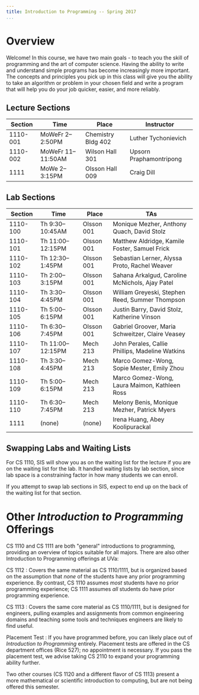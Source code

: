 ```yaml
---
title: Introduction to Programming -- Spring 2017
...
```


# Overview

Welcome! In this course, we have two main goals - to teach you the skill of programming and the art of computer science. Having the ability to write and understand simple programs has become increasingly more important. The concepts and principles you pick up in this class will give you the ability to take an algorithm or problem in your chosen field and write a program that will help you do your job quicker, easier, and more reliably.

## Lecture Sections

Section |Time             |Place             |Instructor             
--------|-----------------|------------------|-----------------------
1110-001|MoWeFr 2–2:50PM  |Chemistry Bldg 402|Luther Tychonievich    
1110-002|MoWeFr 11–11:50AM|Wilson Hall 301   |Upsorn Praphamontripong
1111    |MoWe 2–3:15PM    |Olsson Hall 009   |Craig Dill             

## Lab Sections

Section |Time            |Place     |TAs
--------|----------------|----------|-----
1110-100|Th 9:30–10:45AM |Olsson 001|Monique Mezher, Anthony Quach, David Stolz
1110-101|Th 11:00–12:15PM|Olsson 001|Matthew Aldridge, Kamile Foster, Samuel Frick
1110-102|Th 12:30–1:45PM |Olsson 001|Sebastian Lerner, Alyssa Proto, Rachel Weaver
1110-103|Th 2:00–3:15PM  |Olsson 001|Sahana Arkalgud, Caroline McNichols, Ajay Patel
1110-104|Th 3:30–4:45PM  |Olsson 001|William Greyeski, Stephen Reed, Summer Thompson
1110-105|Th 5:00–6:15PM  |Olsson 001|Justin Barry, David Stolz, Katherine Vinson
1110-106|Th 6:30–7:45PM  |Olsson 001|Gabriel Groover, Maria Schweitzer, Claire Veasey
1110-107|Th 11:00–12:15PM|Mech 213  |John Perales, Callie Phillips, Madeline Watkins
1110-108|Th 3:30–4:45PM  |Mech 213  |Marco Gomez-Wong, Sopie Mester, Emily Zhou
1110-109|Th 5:00–6:15PM  |Mech 213  |Marco Gomez-Wong, Laura Maimon, Kathleen Ross
1110-110|Th 6:30–7:45PM  |Mech 213  |Melony Benis, Monique Mezher, Patrick Myers
1111    |(none)          |(none)    |Irena Huang, Abey Koolipurackal

## Swapping Labs and Waiting Lists

For CS 1110, SIS will show you as on the waiting list for the lecture if you are on the waiting list for the lab.
It handled waiting lists by lab section, since lab space is a constraining factor in how many students we can enroll.

If you attempt to swap lab sections in SIS, expect to end up on the back of the waiting list for that section.

# Other *Introduction to Programming* Offerings

CS 1110 and CS 1111 are both "general" introductions to programming, providing an overview of topics suitable for all majors.
There are also other Introduction to Programming offerings at UVa:

CS 1112
:   Covers the same material as CS 1110/1111,
    but is organized based on the assumption that *none* of the students have any prior programming experience.
    By contrast, CS 1110 assumes *most* students have no prior programming experience;
    CS 1111 assumes *all* students do have prior programming experience.

CS 1113
:   Covers the same core material as CS 1110/1111, but is designed for engineers,
    pulling examples and assignments from common engineering domains
    and teaching some tools and techniques engineers are likely to find useful.

Placement Test
:   If you have programmed before, you can likely place out of *Introduction to Programming* entirely.
    Placement tests are offered in the CS department offices (Rice 527); no appointment is necessary.
    If you pass the placement test, we advise taking CS 2110 to expand your programming ability further.

Two other courses (CS 1120 and a different flavor of CS 1113) present a more mathematical or scientific introduction to computing, but are not being offered this semester.
